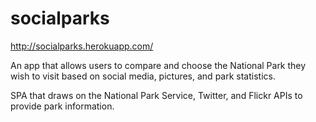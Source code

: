 # socialparks
http://socialparks.herokuapp.com/

An app that allows users to compare and choose the National Park they wish to visit based on social media, pictures, and park statistics.

SPA that draws on the National Park Service, Twitter, and Flickr APIs to provide park information.
